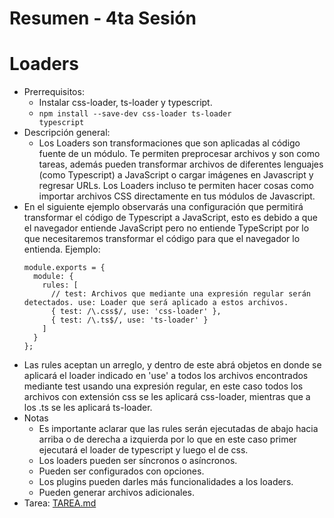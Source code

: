 # Resumen - 4ta Sesión

# Loaders

  - Prerrequisitos:
    - Instalar css-loader, ts-loader   y typescript.
    - <code>npm install --save-dev css-loader ts-loader typescript</code>
  - Descripción general:
    - Los Loaders son transformaciones que son aplicadas al código fuente de un módulo. Te permiten preprocesar archivos y son como tareas, además pueden transformar archivos de diferentes lenguajes (como Typescript) a JavaScript o cargar imágenes en Javascript y regresar URLs. Los Loaders incluso te permiten hacer cosas como importar archivos CSS directamente en tus módulos de Javascript.
  - En el siguiente ejemplo observarás una configuración que permitirá transformar el código de Typescript a JavaScript, esto es debido a que el navegador entiende JavaScript pero no entiende TypeScript por lo que necesitaremos transformar el código para que el navegador lo entienda.
  Ejemplo:
    ```javsacript
    module.exports = {
      module: {
        rules: [
          // test: Archivos que mediante una expresión regular serán detectados. use: Loader que será aplicado a estos archivos.
          { test: /\.css$/, use: 'css-loader' },
          { test: /\.ts$/, use: 'ts-loader' }
        ]
      }
    };
    ```
  - Las rules aceptan un arreglo, y dentro de este abrá objetos en donde se aplicará el loader indicado en 'use' a todos los archivos encontrados mediante test usando una expresión regular, en este caso todos los archivos con extensión css se les aplicará css-loader, mientras que a los .ts se les aplicará ts-loader.
  - Notas
    - Es importante aclarar que las rules serán ejecutadas de abajo hacia arriba o de derecha a izquierda por lo que en este caso primer ejecutará el loader de typescript y luego el de css.
    - Los loaders pueden ser síncronos o asíncronos.
    - Pueden ser configurados con opciones.
    - Los plugins pueden darles más funcionalidades a los loaders.
    - Pueden generar archivos adicionales.
- Tarea: [TAREA.md](TAREA.md)
